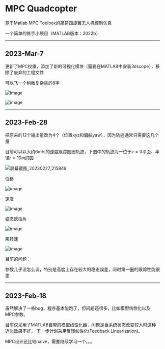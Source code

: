 # MPC Quadcopter
基于Matlab MPC Toolbox的简易四旋翼无人机控制仿真

一个简单的练手小项目（MATLAB版本：2022b）

---

## 2023-Mar-7

更新了MPC权重，添加了新的可视化模块（需要在MATLAB中安装3dscope），移除了废弃的工程文件

可以飞一个稍微复杂些的8字

![image](https://user-images.githubusercontent.com/71893666/223416003-44f12782-4abf-411c-95dc-69de66f95615.png)

![image](https://user-images.githubusercontent.com/71893666/223416487-a65492b0-9c10-4158-b87a-25cc04617708.png)

---

## 2023-Feb-28

把原来的12个输出量改为4个（位置xyz和偏航yaw），因为轨迹通常只需要这几个量

目前可以以大约6m/s的速度跟踪圆圈轨迹，下图中的轨迹为一位于$z=0$平面、半径$r=10m$的圆

![屏幕截图_20230227_215849](https://user-images.githubusercontent.com/71893666/221734470-75dfc473-668a-49a3-a0ee-dac02ca09cd8.png)

位移

![image](https://user-images.githubusercontent.com/71893666/221735408-42035e65-6157-42cb-9c7f-e2369f0e3d9d.png)

速度

![image](https://user-images.githubusercontent.com/71893666/221735458-a3076e59-5d39-4442-be44-658248d24c5a.png)

姿态欧拉角

![image](https://user-images.githubusercontent.com/71893666/221825953-47d9515f-ac29-4fac-9b9f-35d98bf9b532.png)

桨转速

![image](https://user-images.githubusercontent.com/71893666/221735575-256d7918-e711-44dc-bba3-aa162c20d7ad.png)

目前的问题：

参数几乎没怎么调，特别是高度上存在较大的稳态误差，同时第一圈的跟踪性能很差

---

## 2023-Feb-18

虽然解决了一些bug，程序基本能跑了，但问题还很多，比如模型线性化以及MPC参数。

目前仅采用了MATLAB自带的模型线性化器，问题是当系统状态改变较大时这种近似效果不好。
下一步计划采用反馈线性化(Feedback Linearization)。

MPC设计还比较naive，需要继续学习一个。。。
